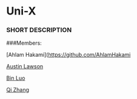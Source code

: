 # Uni-X
### SHORT DESCRIPTION

###Members:

[Ahlam Hakami](https://github.com/AhlamHakami

[Austin Lawson](https://github.com/azlawson)

[Bin Luo](https://github.com/r08in)

[Qi Zhang](https://github.com/zhangqi0709)